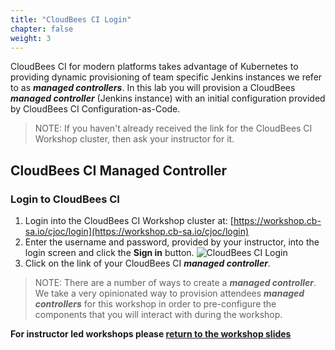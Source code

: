 ```yaml
---
title: "CloudBees CI Login"
chapter: false
weight: 3
--- 
```


CloudBees CI for modern platforms takes advantage of Kubernetes to providing dynamic provisioning of team specific Jenkins instances we refer to as ***managed controllers***. In this lab you will provision a CloudBees ***managed controller*** (Jenkins instance) with an initial configuration provided by CloudBees CI Configuration-as-Code.

>NOTE: If you haven't already received the link for the CloudBees CI Workshop cluster, then ask your instructor for it.

## CloudBees CI Managed Controller

### Login to CloudBees CI

1. Login into the CloudBees CI Workshop cluster at: [https://workshop.cb-sa.io/cjoc/login](https://workshop.cb-sa.io/cjoc/login) 
2. Enter the username and password, provided by your instructor, into the login screen and click the **Sign in** button. ![CloudBees CI Login](setup-login.png?width=40pc)
3. Click on the link of your CloudBees CI ***managed controller***.

>NOTE: There are a number of ways to create a ***managed controller***. We take a very opinionated way to provision attendees ***managed controllers*** for this workshop in order to pre-configure the components that you will interact with during the workshop.

**For instructor led workshops please <a href="https://cloudbees-days.github.io/cloudbees-field-workshops/cloudbees-ci/#16">return to the workshop slides</a>**
